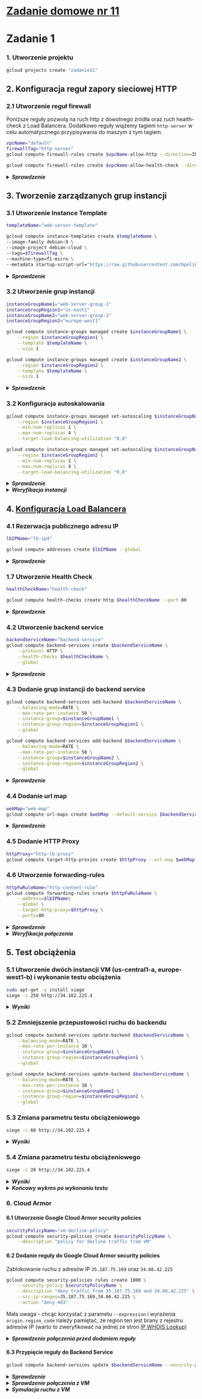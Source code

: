 # [Zadanie domowe nr 11](https://szkolachmury.pl/google-cloud-platform-droga-architekta/tydzien-11-load-balancing/zadanie-domowe-nr-11/)

# Zadanie 1

### 1. Utworzenie projektu
```bash
gcloud projects create "zadanie11"
```

## 2. Konfiguracja reguł zapory sieciowej HTTP

### 2.1 Utworzenie reguł firewall
Poniższe reguły pozwolą na ruch http z dowolnego źródła oraz ruch health-check z Load Balancera. Dodatkowo reguły wiążemy tagiem `http-server` w celu automatycznego przypisywania do maszym z tym tagiem.
```bash
vpcName="default"
firewallTag="http-server"
gcloud compute firewall-rules create $vpcName-allow-http --direction=INGRESS --network=$vpcName --action=ALLOW --rules=tcp:80 --priority=1000 --source-ranges=0.0.0.0/0 --target-tags=$firewallTag

gcloud compute firewall-rules create $vpcName-allow-health-check --direction=INGRESS --network=$vpcName --action=ALLOW --rules=tcp --priority=1000 --source-ranges=130.211.0.0/22,35.191.0.0/16 --target-tags=$firewallTag
```

<details>
  <summary><b><i>Sprawdzenie</i></b></summary>

![screen](./img/20200302215355.jpg)
</details>

## 3. Tworzenie zarządzanych grup instancji

### 3.1 Utworzenie Instance Template
```bash
templateName="web-server-template"

gcloud compute instance-templates create $templateName \
--image-family debian-9 \
--image-project debian-cloud \
--tags=$firewallTag \
--machine-type=f1-micro \
--metadata startup-script-url="https://raw.githubusercontent.com/bpelikan/SzkolaChmury/master/GCP/Architecture/Zadanie11/code/startup.sh"
```

<details>
  <summary><b><i>Sprawdzenie</i></b></summary>

![screen](./img/20200302215533.jpg)
</details>

### 3.2 Utworzenie grup instancji
```bash
instanceGroupName1="web-server-group-1"
instanceGroupRegion1="us-east1"
instanceGroupName2="web-server-group-2"
instanceGroupRegion2="europe-west1"

gcloud compute instance-groups managed create $instanceGroupName1 \
    --region $instanceGroupRegion1 \
    --template $templateName \
    --size 1

gcloud compute instance-groups managed create $instanceGroupName2 \
    --region $instanceGroupRegion2 \
    --template $templateName \
    --size 1
```

<details>
  <summary><b><i>Sprawdzenie</i></b></summary>

![screen](./img/20200302215726.jpg)
</details>

### 3.2 Konfiguracja autoskalowania
```bash
gcloud compute instance-groups managed set-autoscaling $instanceGroupName1 \
    --region $instanceGroupRegion1 \
    --min-num-replicas 1 \
    --max-num-replicas 4 \
    --target-load-balancing-utilization "0.8"

gcloud compute instance-groups managed set-autoscaling $instanceGroupName2 \
    --region $instanceGroupRegion2 \
    --min-num-replicas 1 \
    --max-num-replicas 4 \
    --target-load-balancing-utilization "0.8"
```

<details>
  <summary><b><i>Sprawdzenie</i></b></summary>

![screen](./img/20200302215824.jpg)
</details>

<details>
  <summary><b><i>Weryfikacja instancji</i></b></summary>

```bash
bartosz@cloudshell:~ (zadanie11)$ gcloud compute instances list
NAME                     ZONE            MACHINE_TYPE  PREEMPTIBLE  INTERNAL_IP  EXTERNAL_IP     STATUS
web-server-group-2-xp9b  europe-west1-b  f1-micro                   10.132.0.11  35.190.213.185  RUNNING
web-server-group-1-882x  us-east1-b      f1-micro                   10.142.0.15  104.196.170.97  RUNNING
```
![screen](./img/20200302215948.jpg)
![screen](./img/20200302220100.jpg)
![screen](./img/20200302220104.jpg)
</details>

## 4. [Konfiguracja Load Balancera](https://cloud.google.com/load-balancing/docs/https/https-load-balancer-example)

### 4.1 Rezerwacja publicznego adresu IP
```bash
lbIPName="lb-ip4"

gcloud compute addresses create $lbIPName --global
```

<details>
  <summary><b><i>Sprawdzenie</i></b></summary>

![screen](./img/20200302220218.jpg)
</details>

### 1.7 Utworzenie Health Check
```bash
healthCheckName="health-check"

gcloud compute health-checks create http $healthCheckName --port 80
```

<details>
  <summary><b><i>Sprawdzenie</i></b></summary>

![screen](./img/20200302220933.jpg)
</details>

### 4.2 Utworzenie backend service
```bash
backendServiceName="backend-service"
gcloud compute backend-services create $backendServiceName \
    --protocol HTTP \
    --health-checks $healthCheckName \
    --global
```

<details>
  <summary><b><i>Sprawdzenie</i></b></summary>

![screen](./img/20200302222032.jpg)
</details>

### 4.3 Dodanie grup instancji do backend service
```bash
gcloud compute backend-services add-backend $backendServiceName \
    --balancing-mode=RATE \
    --max-rate-per-instance 50 \
    --instance-group=$instanceGroupName1 \
    --instance-group-region=$instanceGroupRegion1 \
    --global

gcloud compute backend-services add-backend $backendServiceName \
    --balancing-mode=RATE \
    --max-rate-per-instance 50 \
    --instance-group=$instanceGroupName2 \
    --instance-group-region=$instanceGroupRegion2 \
    --global
```

<details>
  <summary><b><i>Sprawdzenie</i></b></summary>

![screen](./img/20200302222648.jpg)
</details>

### 4.4 Dodanie url map
```bash
webMap="web-map"
gcloud compute url-maps create $webMap --default-service $backendServiceName
```

<details>
  <summary><b><i>Sprawdzenie</i></b></summary>

![screen](./img/20200302223744.jpg)
</details>

### 4.5 Dodanie HTTP Proxy
```bash
httpProxy="http-lb-proxy"
gcloud compute target-http-proxies create $httpProxy --url-map $webMap
```

### 4.6 Utworzenie forwarding-rules
```bash
httpFwRuleName="http-content-rule"
gcloud compute forwarding-rules create $httpFwRuleName \
    --address=$lbIPName\
    --global \
    --target-http-proxy=$httpProxy \
    --ports=80
```

<details>
  <summary><b><i>Sprawdzenie</i></b></summary>

![screen](./img/20200302224058.jpg)
![screen](./img/20200302224134.jpg)
</details>

<details>
  <summary><b><i>Weryfikacja połączenia</i></b></summary>

![screen](./img/20200302225007.jpg)

Wynik wykonania połączenia z różnych regionów:
![screen](./img/20200302225431.jpg)
</details>

## 5. Test obciążenia
### 5.1 Utworzenie dwóch instancji VM (us-central1-a, europe-west1-b) i wykonanie testu obciążenia
```bash
sudo apt-get -y install siege
siege -c 250 http://34.102.225.4
```

<details>
  <summary><b><i>Wyniki</i></b></summary>


Ruch z jednego regionu - ruch jest równoważony pomiędzy regionami.
![screen](./img/20200302230520.jpg)

Test obciążenia - zauważyć tutaj można, że zadziałało autoskalowanie grupy instancji, jednak z powodu zbyt dużego obciążenia część VM nie przyjmują ruchu.
![screen](./img/20200302230654.jpg)

</details>


### 5.2 Zmniejszenie przepustowości ruchu do backendu
```bash
gcloud compute backend-services update-backend $backendServiceName \
    --balancing-mode=RATE \
    --max-rate-per-instance 10 \
    --instance-group=$instanceGroupName1 \
    --instance-group-region=$instanceGroupRegion1 \
    --global

gcloud compute backend-services update-backend $backendServiceName \
    --balancing-mode=RATE \
    --max-rate-per-instance 10 \
    --instance-group=$instanceGroupName2 \
    --instance-group-region=$instanceGroupRegion2 \
    --global
```

### 5.3 Zmiana parametru testu obciążeniowego
```bash
siege -c 60 http://34.102.225.4
```

<details>
  <summary><b><i>Wyniki</i></b></summary>

Widać równoważenie ruchu w przypadku kiedy dany region nie jest w stanie obsłużyć ruchu
![screen](./img/ezgif-7-befd791c597a.gif)

</details>

### 5.4 Zmiana parametru testu obciążeniowego
```bash
siege -c 20 http://34.102.225.4
```

<details>
  <summary><b><i>Wyniki</i></b></summary>

![screen](./img/ezgif-7-0179ae47ed8b.gif)

</details>

<details>
  <summary><b><i>Końcowy wykres po wykonaniu testu</i></b></summary>

Widać przy większym obciążeniu danego regionu jak ruch kierowany był do drugiego regionu
![screen](./img/20200302235409.jpg)

</details>

### 6. Cloud Armor
#### 6.1 Utworzenie Google Cloud Armor security policies
```bash
securityPolicyName="vm-decline-policy"
gcloud compute security-policies create $securityPolicyName \
    --description "policy for decline traffic from VM"
```

#### 6.2 Dodanie reguły do Google Cloud Armor security policies
Zablokowanie ruchu z adresów IP `35.187.75.169` oraz `34.66.42.225`
```bash
gcloud compute security-policies rules create 1000 \
    --security-policy $securityPolicyName \
    --description "deny traffic from 35.187.75.169 and 34.66.42.225" \
    --src-ip-ranges=35.187.75.169,34.66.42.225 \
    --action "deny-403"
```

Mała uwaga - chcąc korzystać z parametu `--expression` i wyrażenia `origin.region_code` należy pamiętać, że region ten jest brany z rejestru adresów IP (warto to zweryfikować na jednej ze stron [IP WHOIS Lookup](https://www.whatismyip.com/ip-whois-lookup/))

<details>
  <summary><b><i>Sprawdzenie połączenia przed dodaniem reguły</i></b></summary>

![screen](./img/20200303224510.jpg)
![screen](./img/20200303224532.jpg)

</details>

#### 6.3 Przypięcie reguły do Backend Service
```bash
gcloud compute backend-services update $backendServiceName --security-policy $securityPolicyName --global
```

<details>
  <summary><b><i>Sprawdzenie</i></b></summary>

![screen](./img/20200304001541.jpg)
![screen](./img/20200304001549.jpg)

</details>

<details>
  <summary><b><i>Sprawdzenie połączenia z VM</i></b></summary>

Utworzenie VM
![screen](./img/20200304001437.jpg)

Sprawdzenie połaczenia
![screen](./img/20200304001422.jpg)
![screen](./img/20200304001423.jpg)
![screen](./img/20200304001424.jpg)

</details>

<details>
  <summary><b><i>Symulacja ruchu z VM</i></b></summary>

Wywołanie polecania `siege -c 10 http://34.102.225.4` na powyższych VM i sprawdzenie blokowania ruchu
![screen](./img/20200304003953.jpg)
![screen](./img/20200304005124.jpg)
![screen](./img/20200304005214.jpg)
</details>
